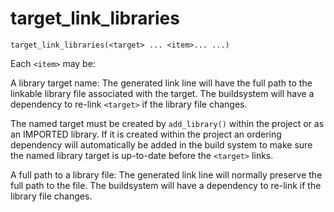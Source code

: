 # target_link_libraries


```
target_link_libraries(<target> ... <item>... ...)
```

Each `<item>` may be:

A library target name: The generated link line will have the full path to the linkable library file associated with the target. The buildsystem will have a dependency to re-link `<target>` if the library file changes.

The named target must be created by `add_library()` within the project or as an IMPORTED library. If it is created within the project an ordering dependency will automatically be added in the build system to make sure the named library target is up-to-date before the `<target>` links.


A full path to a library file: The generated link line will normally preserve the full path to the file. The buildsystem will have a dependency to re-link <target> if the library file changes.